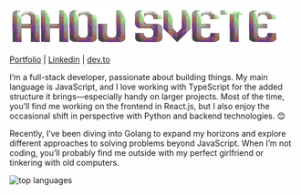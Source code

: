 ![banner](banner.png)

[Portfolio](https://asqit.deno.dev) | [Linkedin](https://www.linkedin.com/in/ondřej-tuček-a4b80a340) | [dev.to](https://dev.to/iasqiti)

I’m a full-stack developer, passionate about building things. My main language is JavaScript, and I love working with TypeScript for the added structure it brings—especially handy on larger projects. Most of the time, you’ll find me working on the frontend in React.js, but I also enjoy the occasional shift in perspective with Python and backend technologies. 😊

Recently, I’ve been diving into Golang to expand my horizons and explore different approaches to solving problems beyond JavaScript. 
When I’m not coding, you’ll probably find me outside with my perfect girlfriend or tinkering with old computers.


![top languages](https://github-language-widget.deno.dev/?username=Asqit&color=828582)
